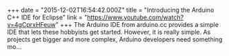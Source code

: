 +++
date = "2015-12-02T16:54:42.000Z"
title = "Introducing the Arduino C++ IDE for Eclipse"
link = "https://www.youtube.com/watch?v=4gCprxHFeuw"
+++
The Arduino IDE from arduino.cc provides a simple IDE that lets these hobbyists get started. However, it is really simple. As projects get bigger and more complex, Arduino developers need something mo…